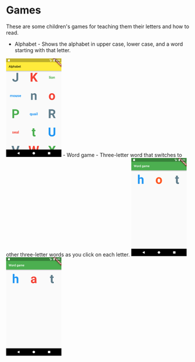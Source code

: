 # Games

These are some children's games for teaching them their letters and how to read.

- Alphabet - Shows the alphabet in upper case, lower case, and a word starting with that letter.
<img src="/alphabet/alphabet_screenshot.png" width="30%">
- Word game - Three-letter word that switches to other three-letter words as you click on each letter.
<img src="/word_game/hot_screenshot.png" width="30%">
<img src="/word_game/hat_screenshot.png" width="30%">
